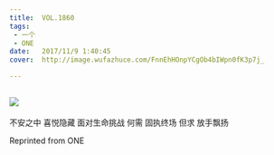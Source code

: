 ```yaml
---
title:	VOL.1860
tags:
 - 一个
 - ONE
date:	2017/11/9 1:40:45
cover:	http://image.wufazhuce.com/FnnEhHOnpYCgOb4bIWpn0fK3p7j_

---
```

![](http://image.wufazhuce.com/FnnEhHOnpYCgOb4bIWpn0fK3p7j_)
---

不安之中 喜悦隐藏 面对生命挑战 何需 固执终场 但求 放手飘扬
 
Reprinted from ONE
